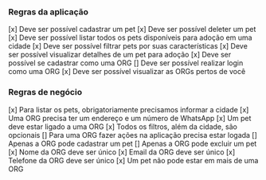 ### Regras da aplicação

[x] Deve ser possível cadastrar um pet
[x] Deve ser possível deleter um pet
[x] Deve ser possível listar todos os pets disponíveis para adoção em uma cidade
[x] Deve ser possível filtrar pets por suas características
[x] Deve ser possível visualizar detalhes de um pet para adoção
[x] Deve ser possível se cadastrar como uma ORG
[] Deve ser possível realizar login como uma ORG
[x] Deve ser possível visualizar as ORGs pertos de você

### Regras de negócio

[x] Para listar os pets, obrigatoriamente precisamos informar a cidade
[x] Uma ORG precisa ter um endereço e um número de WhatsApp
[x] Um pet deve estar ligado a uma ORG
[x] Todos os filtros, além da cidade, são opcionais
[] Para uma ORG fazer ações na aplicação precisa estar logada
[] Apenas a ORG pode cadastrar um pet
[] Apenas a ORG pode excluir um pet
[x] Nome da ORG deve ser único
[x] Email da ORG deve ser único
[x] Telefone da ORG deve ser único
[x] Um pet não pode estar em mais de uma ORG

